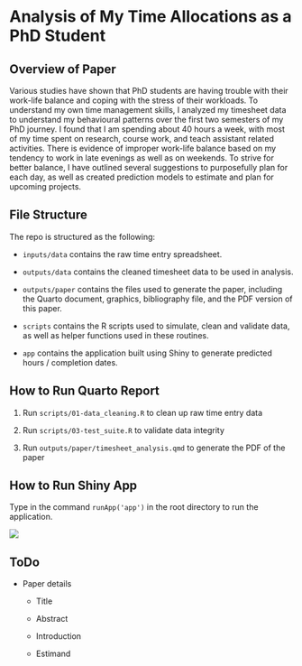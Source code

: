 # Analysis of My Time Allocations as a PhD Student

## Overview of Paper

Various studies have shown that PhD students are having trouble with their work-life balance and coping with the stress of their workloads. To understand my own time management skills, I analyzed my timesheet data to understand my behavioural patterns over the first two semesters of my PhD journey. I found that I am spending about 40 hours a week, with most of my time spent on research, course work, and teach assistant related activities. There is evidence of improper work-life balance based on my tendency to work in late evenings as well as on weekends. To strive for better balance, I have outlined several suggestions to purposefully plan for each day, as well as created prediction models to estimate and plan for upcoming projects.

## File Structure

The repo is structured as the following:

-   `inputs/data` contains the raw time entry spreadsheet.

-   `outputs/data` contains the cleaned timesheet data to be used in analysis.

-   `outputs/paper` contains the files used to generate the paper, including the Quarto document, graphics, bibliography file, and the PDF version of this paper.

-   `scripts` contains the R scripts used to simulate, clean and validate data, as well as helper functions used in these routines.

-   `app` contains the application built using Shiny to generate predicted hours / completion dates.

## How to Run Quarto Report

1.  Run `scripts/01-data_cleaning.R` to clean up raw time entry data

2.  Run `scripts/03-test_suite.R` to validate data integrity

3.  Run `outputs/paper/timesheet_analysis.qmd` to generate the PDF of the paper

## How to Run Shiny App

Type in the command `runApp('app')` in the root directory to run the application.

![](https://github.com/christina-wei/INF3104-UN-World-Economic-Outlook/blob/main/outputs/paper/shiny_app_screenshot.png)

## **ToDo**

-   Paper details

    -   Title

    -   Abstract

    -   Introduction

    -   Estimand
    
